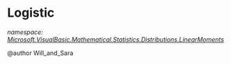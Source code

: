 ﻿# Logistic
_namespace: [Microsoft.VisualBasic.Mathematical.Statistics.Distributions.LinearMoments](./index.md)_

@author Will_and_Sara




